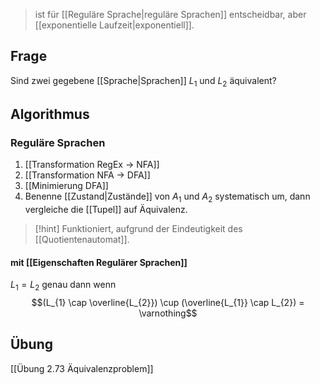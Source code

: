 > ist für [[Reguläre Sprache|reguläre Sprachen]] entscheidbar, aber [[exponentielle Laufzeit|exponentiell]].

## Frage
Sind zwei gegebene [[Sprache|Sprachen]] $L_{1}$ und $L_{2}$ äquivalent?

## Algorithmus
### Reguläre Sprachen
1. [[Transformation RegEx -> NFA]]
2. [[Transformation NFA -> DFA]]
3. [[Minimierung DFA]]
4. Benenne [[Zustand|Zustände]] von $A_{1}$ und $A_{2}$ systematisch um, dann vergleiche die [[Tupel]] auf Äquivalenz.

> [!hint] Funktioniert, aufgrund der Eindeutigkeit des [[Quotientenautomat]].

#### mit [[Eigenschaften Regulärer Sprachen]]
$L_{1} = L_{2}$ genau dann wenn
$$(L_{1} \cap \overline{L_{2}}) \cup (\overline{L_{1}} \cap L_{2}) = \varnothing$$
## Übung
[[Übung 2.73 Äquivalenzproblem]]